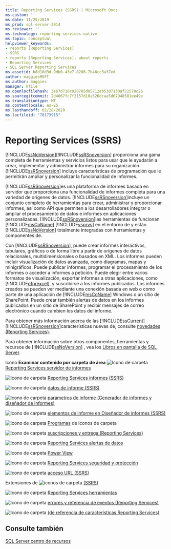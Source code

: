 ```yaml
---
title: Reporting Services (SSRS) | Microsoft Docs
ms.custom: ''
ms.date: 11/25/2019
ms.prod: sql-server-2014
ms.reviewer: ''
ms.technology: reporting-services-native
ms.topic: conceptual
helpviewer_keywords:
- reports [Reporting Services]
- SSRS
- reports [Reporting Services], about reports
- Reporting Services
- SQL Server Reporting Services
ms.assetid: b8d18d3d-9db0-43e7-8286-7b46cc3a37ed
author: maggiesMSFT
ms.author: maggies
manager: kfile
ms.openlocfilehash: 3e67d718c928785d85712eb5307130af22570c26
ms.sourcegitcommit: 2d4067fc7f2157d10a526dcaa5d67948581ee49e
ms.translationtype: MT
ms.contentlocale: es-ES
ms.lasthandoff: 02/28/2020
ms.locfileid: "78173915"
---
```

# <a name="reporting-services-ssrs"></a>Reporting Services (SSRS)
  [!INCLUDE[ssNoVersion](../includes/ssnoversion-md.md)][!INCLUDE[ssRSnoversion](../includes/ssrsnoversion-md.md)] proporciona una gama completa de herramientas y servicios listos para usar que le ayudarán a crear, implementar y administrar informes para su organización. 
  [!INCLUDE[ssRSnoversion](../includes/ssrsnoversion-md.md)] incluye características de programación que le permitirán ampliar y personalizar la funcionalidad de informes.

 [!INCLUDE[ssRSnoversion](../includes/ssrsnoversion-md.md)]es una plataforma de informes basada en servidor que proporciona una funcionalidad de informes completa para una variedad de orígenes de datos. [!INCLUDE[ssRSnoversion](../includes/ssrsnoversion-md.md)]incluye un conjunto completo de herramientas para crear, administrar y proporcionar informes, así como API que permiten a los desarrolladores integrar o ampliar el procesamiento de datos e informes en aplicaciones personalizadas. [!INCLUDE[ssRSnoversion](../includes/ssrsnoversion-md.md)]las herramientas de funcionan [!INCLUDE[msCoName](../includes/msconame-md.md)] [!INCLUDE[vsprvs](../includes/vsprvs-md.md)] en el entorno de y están [!INCLUDE[ssNoVersion](../includes/ssnoversion-md.md)] totalmente integradas con herramientas y componentes de.

 Con [!INCLUDE[ssRSnoversion](../includes/ssrsnoversion-md.md)], puede crear informes interactivos, tabulares, gráficos o de forma libre a partir de orígenes de datos relacionales, multidimensionales o basados en XML. Los informes pueden incluir visualización de datos avanzada, como diagramas, mapas y minigráficos. Puede publicar informes, programar el procesamiento de los informes o acceder a informes a petición. Puede elegir entre varios formatos de visualización, exportar informes a otras aplicaciones, como [!INCLUDE[ofprexcel](../includes/ofprexcel-md.md)], y suscribirse a los informes publicados. Los informes creados se pueden ver mediante una conexión basada en web o como parte de una aplicación de [!INCLUDE[msCoName](../includes/msconame-md.md)] Windows o un sitio de SharePoint. Puede crear también alertas de datos en los informes publicados en un sitio de SharePoint y recibir mensajes de correo electrónico cuando cambien los datos del informe.

 Para obtener más información acerca de las [!INCLUDE[ssCurrent](../includes/sscurrent-md.md)] [!INCLUDE[ssRSnoversion](../includes/ssrsnoversion-md.md)]características nuevas de, consulte [novedades &#40;Reporting Services&#41;](../../2014/reporting-services/what-s-new-reporting-services.md).

 Para obtener información sobre otros componentes, herramientas y recursos de [!INCLUDE[ssNoVersion](../includes/ssnoversion-md.md)] , vea los [Libros en pantalla de SQL Server](../2014-toc/index.yml).

 Icono **Examinar contenido por carpeta de área** ![](media/hlp-16folder.gif "Icono de carpeta") [Reporting Services servidor de informes](../../2014/reporting-services/reporting-services-report-server.md)

 ![Icono de carpeta](media/hlp-16folder.gif "Icono de carpeta") [Reporting Services informes &#40;SSRS&#41;](reports/reporting-services-reports-ssrs.md)

 ![Icono de carpeta](media/hlp-16folder.gif "Icono de carpeta") [datos de informe &#40;SSRS&#41;](report-data/report-data-ssrs.md)

 ![Icono de carpeta](media/hlp-16folder.gif "Icono de carpeta") [parámetros de informe &#40;Generador de informes y diseñador de informes&#41;](report-design/report-parameters-report-builder-and-report-designer.md)

 ![Icono de carpeta](media/hlp-16folder.gif "Icono de carpeta") [elementos de informe en Diseñador de informes &#40;SSRS&#41;](report-design/report-parts-in-report-designer-ssrs.md)

 ![](media/hlp-16folder.gif "Icono de carpeta") [Programas](subscriptions/schedules.md) de iconos de carpeta

 ![Icono de carpeta](media/hlp-16folder.gif "Icono de carpeta") [suscripciones y entrega &#40;Reporting Services&#41;](subscriptions/subscriptions-and-delivery-reporting-services.md)

 ![Icono de carpeta](media/hlp-16folder.gif "Icono de carpeta") [Reporting Services alertas de datos](../ssms/agent/alerts.md)

 ![Icono de carpeta](media/hlp-16folder.gif "Icono de carpeta") [Power View](https://office.microsoft.com/excel-help/power-view-explore-visualize-and-present-your-data-HA102835634.aspx)

 ![Icono de carpeta](media/hlp-16folder.gif "Icono de carpeta") [Reporting Services seguridad y protección](security/reporting-services-security-and-protection.md)

 ![Icono de carpeta](media/hlp-16folder.gif "Icono de carpeta") [acceso URL &#40;SSRS&#41;](url-access-ssrs.md)

 Extensiones de ![iconos de carpeta](media/hlp-16folder.gif "Icono de carpeta") [&#40;SSRS&#41;](extensions-ssrs.md)

 ![Icono de carpeta](media/hlp-16folder.gif "Icono de carpeta") [Reporting Services herramientas](tools/reporting-services-tools.md)

 ![Icono de carpeta](media/hlp-16folder.gif "Icono de carpeta") [errores y referencia de eventos &#40;Reporting Services&#41;](troubleshooting/errors-and-events-reference-reporting-services.md)

 ![Icono de carpeta](media/hlp-16folder.gif "Icono de carpeta") [&#40;de referencia de características Reporting Services&#41;](feature-reference-reporting-services.md)

## <a name="see-also"></a>Consulte también
 [SQL Server centro de recursos](https://go.microsoft.com/fwlink/?linkID=219676)


